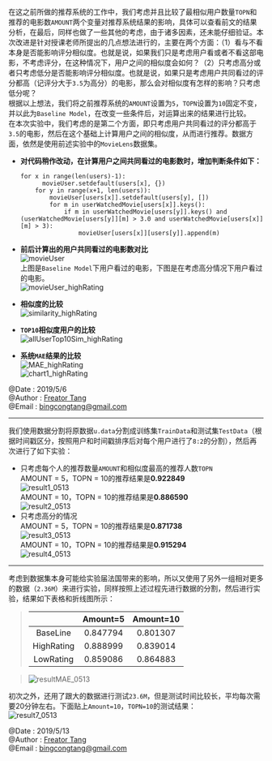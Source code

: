 在这之前所做的推荐系统的工作中，我们考虑并且比较了最相似用户数量`TOPN`和推荐的电影数`AMOUNT`两个变量对推荐系统结果的影响，具体可以查看前文的结果分析，在最后，同样也做了一些其他的考虑，由于诸多因素，还未能仔细验证。本次改进是针对授课老师所提出的几点想法进行的，主要在两个方面：（1）看与不看本身是否能影响评分相似度。也就是说，如果我们只是考虑用户看或者不看这部电影，不考虑评分，在这种情况下，用户之间的相似度会如何？（2）只考虑高分或者只考虑低分是否能影响评分相似度。也就是说，如果只是考虑用户共同看过的评分都高（记评分大于`3.5`为高分）的电影，那么会对相似度有怎样的影响？只考虑低分呢？  
根据以上想法，我们将之前推荐系统的`AMOUNT`设置为`5`，`TOPN`设置为`10`固定不变，并以此为`Baseline Model`，在改变一些条件后，对运算出来的结果进行比较。  
在本次实验中，我们考虑的是第二个方面，即只考虑用户共同看过的评分都高于`3.5`的电影，然后在这个基础上计算用户之间的相似度，从而进行推荐。数据方面，依然是使用前述实验中的`MovieLens`数据集。  
+ **对代码稍作改动，在计算用户之间共同看过的电影数时，增加判断条件如下：**  

	  for x in range(len(users)-1):  
		    movieUser.setdefault(users[x], {})  
		  for y in range(x+1, len(users)):  
			  movieUser[users[x]].setdefault(users[y], [])  
			  for m in userWatchedMovie[users[x]].keys():  
				  if m in userWatchedMovie[users[y]].keys() and (userWatchedMovie[users[y]][m] > 3.0 and userWatchedMovie[users[x]][m] > 3):  
					  movieUser[users[x]][users[y]].append(m)
+ **前后计算出的用户共同看过的电影数对比**  
  ![movieUser](../pictures/movieUser.png "Baseline Model下用户看过的电影")  
  上图是`Baseline Model`下用户看过的电影，下图是在考虑高分情况下用户看过的电影。  
  ![movieUser_highRating](../pictures/movieUser_highRating.png "考虑高分情况下用户看过的电影")  
+ **相似度的比较**   
  ![similarity_highRating](../pictures/similarity_highRating.png "相似度的比较")  
+ **`TOP10`相似度用户的比较**  
  ![allUserTop10Sim_highRating](../pictures/allUserTop10Sim_highRating.png "Top10相似度用户的比较")  
+ **系统`MAE`结果的比较**  
  ![MAE_highRating](../pictures/MAE_highRating.png "MAE结果的比较")  
  ![chart1_highRating](../pictures/chart1_highRating.png "MAE比较图表显示")  
  

@Date : 2019/5/6  
@Author : [Freator Tang](https://github.com/freator)  
@Email : bingcongtang@gmail.com

----------
我们使用数据分割将原数据`u.data`分割成训练集`TrainData`和测试集`TestData`（根据时间戳区分，按照用户和时间戳排序后对每个用户进行了`8:2`的分割），然后再次进行了如下实验：  
+ 只考虑每个人的推荐数量`AMOUNT`和相似度最高的推荐人数`TOPN`  
   AMOUNT = 5，TOPN = 10的推荐结果是**0.922849**  
   ![result1_0513](../pictures/result1_0513.png "结果1")  
   AMOUNT = 10，TOPN = 10的推荐结果是**0.886590**  
   ![result2_0513](../pictures/result2_0513.png "结果2")  
+ 只考虑高分的情况  
   AMOUNT = 5，TOPN = 10的推荐结果是**0.871738**  
   ![result3_0513](../pictures/result3_0513.png "结果3")  
   AMOUNT = 10，TOPN = 10的推荐结果是**0.915294**  
   ![result4_0513](../pictures/result4_0513.png "结果4")  

----  
考虑到数据集本身可能给实验届法国带来的影响，所以又使用了另外一组相对更多的数据（`2.36M`）来进行实验，同样按照上述过程先进行数据的分割，然后进行实验，结果如下表格和折线图所示：  
>    | |Amount=5|Amount=10|
>    |:--:|:--:|:--:|
>    |BaseLine|0.847794|0.801307|
>    |HighRating|0.888999|0.839014|
>    |LowRating|0.859086|0.864883|  
    
>    ![resultMAE_0513](../pictures/resultMAE_0513.png "MAE比较图表显示")  

初次之外，还用了跟大的数据进行测试`23.6M`，但是测试时间比较长，平均每次需要20分钟左右。下面贴上`Amount=10`，`TOPN=10`的测试结果：  
![result7_0513](../pictures/result7_0513.png "结果7")  



@Date : 2019/5/13  
@Author : [Freator Tang](https://github.com/freator)  
@Email : bingcongtang@gmail.com 
